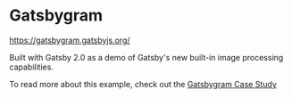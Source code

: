 # Gatsbygram

https://gatsbygram.gatsbyjs.org/

Built with Gatsby 2.0 as a demo of Gatsby's new built-in image processing
capabilities.

To read more about this example, check out the [Gatsbygram Case Study](https://www.gatsbyjs.org/blog/gatsbygram-case-study/)
